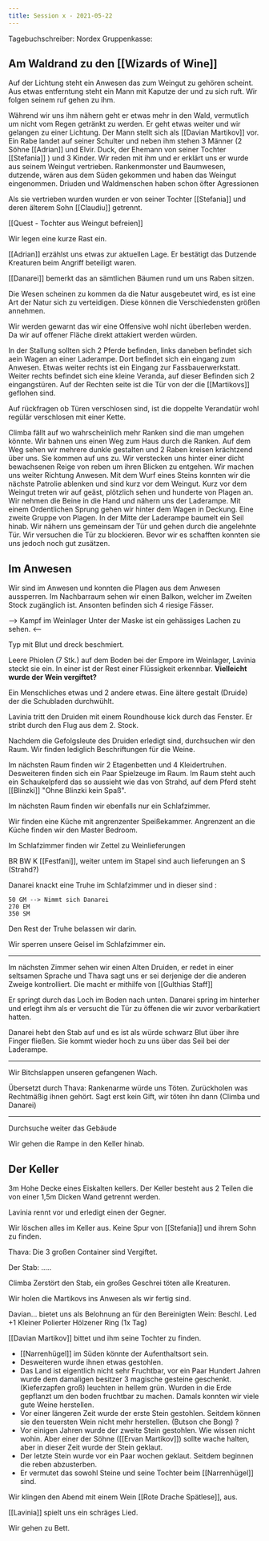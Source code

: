 ```yaml
---
title: Session x - 2021-05-22
---
```


Tagebuchschreiber: Nordex
Gruppenkasse: 

## Am Waldrand zu den [[Wizards of Wine]]

Auf der Lichtung steht ein Anwesen das zum Weingut zu gehören scheint. Aus etwas entferntung steht ein Mann mit Kaputze der und zu sich ruft. Wir folgen seinem ruf gehen zu ihm.

Während wir uns ihm nähern geht er etwas mehr in den Wald, vermutlich um nicht vom Regen getränkt zu werden. Er geht etwas weiter und wir gelangen zu einer Lichtung. Der Mann stellt sich als [[Davian Martikov]] vor. Ein Rabe landet auf seiner Schulter und neben ihm stehen 3 Männer (2 Söhne [[Adrian]] und Elvir. Duck, der Ehemann von seiner Tochter [[Stefania]] ) und 3 Kinder. Wir reden mit ihm und er erklärt uns er wurde aus seinem Weingut vertrieben. 
Rankenmonster und Baumwesen, dutzende, wären aus dem Süden gekommen und haben das Weingut eingenommen. Driuden und Waldmenschen haben schon öfter Agressionen 

Als sie vertrieben wurden wurden er von seiner Tochter [[Stefania]] und deren älterem Sohn [[Claudiu]] getrennt.

[[Quest - Tochter aus Weingut befreien]]

Wir legen eine kurze Rast ein.

[[Adrian]] erzählst uns etwas zur aktuellen Lage. Er bestätigt das Dutzende Kreaturen beim Angriff beteiligt waren.

[[Danarei]] bemerkt das an sämtlichen Bäumen rund um uns Raben sitzen.

Die Wesen scheinen zu kommen da die Natur ausgebeutet wird, es ist eine Art der Natur sich zu verteidigen. Diese können die Verschiedensten größen annehmen.

Wir werden gewarnt das wir eine Offensive wohl nicht überleben werden. Da wir auf offener Fläche direkt attakiert werden würden.

In der Stallung sollten sich 2 Pferde befinden, links daneben befindet sich aein Wagen an einer Laderampe. Dort befindet sich ein eingang zum Anwesen. Etwas weiter rechts ist ein Eingang zur Fassbauerwerkstatt.
Weiter rechts befindet sich eine kleine Veranda, auf dieser Befinden sich 2 eingangstüren. Auf der Rechten seite ist die Tür von der die [[Martikovs]] geflohen sind.

Auf rückfragen ob Türen verschlosen sind, ist die doppelte Verandatür wohl regülär verschlosen mit einer Kette.

Climba fällt auf wo wahrscheinlich mehr Ranken sind die man umgehen könnte.
Wir bahnen uns einen Weg zum Haus durch die Ranken. Auf dem Weg sehen wir mehrere dunkle gestalten und 2 Raben kreisen krächtzend über uns. Sie kommen auf uns zu. Wir verstecken uns hinter einer dicht bewachsenen Reige von reben um ihren Blicken zu entgehen. Wir machen uns weiter Richtung Anwesen. Mit dem Wurf eines Steins konnten wir die nächste Patrolie ablenken und sind kurz vor dem Weingut. Kurz vor dem Weingut treten wir auf geäst, plötzlich sehen und hunderte von Plagen an. Wir nehmen die Beine in die Hand und nähern uns der Laderampe. 
Mit einem Ordentlichen Sprung gehen wir hinter dem Wagen in Deckung. Eine zweite Gruppe von Plagen. In der Mitte der Laderampe baumelt ein Seil hinab. 
Wir nähern uns gemeinsam der Tür und gehen durch die angelehnte Tür.
Wir versuchen die Tür zu blockieren. Bevor wir es schafften konnten sie uns jedoch noch gut zusätzen.

## Im Anwesen

Wir sind im Anwesen und konnten die Plagen aus dem Anwesen aussperren.
Im Nachbarraum sehen wir einen Balkon, welcher im Zweiten Stock zugänglich ist. Ansonten befinden sich 4 riesige Fässer. 

--> Kampf im Weinlager
Unter der Maske ist ein gehässiges Lachen zu sehen.
<--

Typ mit Blut und dreck beschmiert. 

Leere Phiolen (7 Stk.) auf dem Boden bei der Empore im Weinlager, Lavinia steckt sie ein. In einer ist der Rest einer Flüssigkeit erkennbar.
**Vielleicht wurde der Wein vergiftet?**


Ein Menschliches etwas und 2 andere etwas. Eine ältere gestalt (Druide) der die Schubladen durchwühlt.

Lavinia tritt den Druiden mit einem Roundhouse kick durch das Fenster. Er stribt durch den Flug aus dem 2. Stock.

Nachdem die Gefolgsleute des Druiden erledigt sind, durchsuchen wir den Raum.
Wir finden lediglich Beschriftungen für die Weine.

Im nächsten Raum finden wir 2 Etagenbetten und 4 Kleidertruhen.
Desweiteren finden sich ein Paar Spielzeuge im Raum.
Im Raum steht auch ein Schaukelpferd das so aussieht wie das von Strahd, auf dem Pferd steht [[Blinzki]] "Ohne Blinzki kein Spaß".

Im nächsten Raum finden wir ebenfalls nur ein Schlafzimmer.

Wir finden eine Küche mit angrenzenter Speißekammer.
Angrenzent an die Küche finden wir den Master Bedroom. 

Im Schlafzimmer finden wir Zettel zu Weinlieferungen

BR BW K [[Festfani]], weiter untem im Stapel sind auch lieferungen an S (Strahd?)

Danarei knackt eine Truhe im Schlafzimmer und in dieser sind :

```
50 GM --> Nimmt sich Danarei
270 EM
350 SM
```

Den Rest der Truhe belassen wir darin.

Wir sperren unsere Geisel im Schlafzimmer ein.

---

Im nächsten Zimmer sehen wir einen Alten Druiden, er redet in einer seltsamen Sprache und Thava sagt uns er sei derjenige der die anderen Zweige kontrolliert.
Die macht er mithilfe von [[Gulthias Staff]]

Er springt durch das Loch im Boden nach unten. Danarei spring im hinterher und erlegt ihm als er versucht die Tür zu öffenen die wir zuvor verbarikatiert hatten. 

Danarei hebt den Stab auf und es ist als würde schwarz Blut über ihre Finger fließen. Sie kommt wieder hoch zu uns über das Seil bei der Laderampe.

---

Wir Bitchslappen unseren gefangenen Wach. 

Übersetzt durch Thava: Rankenarme würde uns Töten.
Zurückholen was Rechtmäßig ihnen gehört. 
Sagt erst kein Gift, wir töten ihn dann (Climba und Danarei)

---


Durchsuche weiter das Gebäude

Wir gehen die Rampe in den Keller hinab.

## Der Keller

3m Hohe Decke eines Eiskalten kellers.
Der Keller besteht aus 2 Teilen die von einer 1,5m Dicken Wand getrennt werden.

Lavinia rennt vor und erledigt einen der Gegner.

Wir löschen alles im Keller aus. Keine Spur von [[Stefania]] und ihrem Sohn zu finden.


Thava: Die 3 großen Container sind Vergiftet.

Der Stab: .....



Climba Zerstört den Stab, ein großes Geschrei töten alle Kreaturen.

Wir holen die Martikovs ins Anwesen als wir fertig sind. 

Davian... bietet uns als Belohnung an für den Bereinigten Wein:
Beschl. Led +1
Kleiner Polierter Hölzener Ring (1x Tag) 

[[Davian Martikov]] bittet und ihm seine Tochter zu finden.

- [[Narrenhügel]] im Süden könnte der Aufenthaltsort sein.
- Desweiteren wurde ihnen etwas gestohlen.
- Das Land ist eigentlich nicht sehr Fruchtbar, vor ein Paar Hundert Jahren wurde dem damaligen besitzer 3 magische gesteine geschenkt. (Kieferzapfen groß) leuchten in hellem grün. Wurden in die Erde gepflanzt um den boden fruchtbar zu machen. Damals konnten wir viele gute Weine herstellen. 
- Vor einer längeren Zeit wurde der erste Stein gestohlen. Seitdem können sie den teuersten Wein nicht mehr herstellen. (Butson che Bong) ?
- Vor einigen Jahren wurde der zweite Stein gestohlen. Wie wissen nicht wohin. Aber einer der Söhne ([[Ervan Martikov]]) sollte wache halten, aber in dieser Zeit wurde der Stein geklaut.
- Der letzte Stein wurde vor ein Paar wochen geklaut. Seitdem beginnen die reben abzusterben.
- Er vermutet das sowohl Steine und seine Tochter beim [[Narrenhügel]] sind.

Wir klingen den Abend mit einem Wein [[Rote Drache Spätlese]], aus.

[[Lavinia]] spielt uns ein schräges Lied.

Wir gehen zu Bett.
